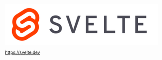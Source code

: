 #

![h:100](../resources/svelte.svg)

https://svelte.dev

<style scoped>
  section {
    padding-top: 15%;
  }
</style>
